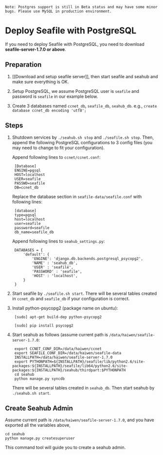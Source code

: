 ```
Note: Postgres support is still in Beta status and may have some minor bugs. Please use MySQL in production environment.
```

# Deploy Seafile with PostgreSQL #

If you need to deploy Seafile with PostgreSQL, you need to download **seafile-server-1.7.0 or above**.

## Preparation ##

1. [[Download and setup seafile server]], then start seafile and seahub and make sure everything is OK.

2. Setup PostgreSQL, we assume PostgreSQL user is `seafile` and password is `seafile` in our example below.

3. Create 3 databases named `ccnet_db`, `seafile_db`, `seahub_db`. e.g., ``create database ccnet_db encoding 'utf8';``

## Steps ##

1. Shutdown services by `./seahub.sh stop` and `./seafile.sh stop`. Then, append the following PostgreSQL configurations to 3 config files (you may need to change to fit your configuration).

    Append following lines to `ccnet/ccnet.conf`:

        [Database]
        ENGINE=pgsql
        HOST=localhost
        USER=seafile
        PASSWD=seafile
        DB=ccnet_db
    
    Replace the database section in `seafile-data/seafile.conf` with following lines:

        [database]
        type=pgsql
        host=localhost
        user=seafile
        password=seafile
        db_name=seafile_db

    Append following lines to `seahub_settings.py`:

        DATABASES = {
            'default': {
                'ENGINE': 'django.db.backends.postgresql_psycopg2',
                'NAME' : 'seahub_db',
                'USER' : 'seafile',
                'PASSWORD' : 'seafile',
                'HOST' : 'localhost',
            }
        }

2. Start seafile by `./seafile.sh start`. There will be several tables created in `ccnet_db` and `seafile_db` if your configuration is correct.

3. Install python-psycopg2 (package name on ubuntu):

        [sudo] apt-get build-dep python-psycopg2

        [sudo] pip install psycopg2 

4. Start seahub as follows (assume current path is `/data/haiwen/seafile-server-1.7.0`:

        export CCNET_CONF_DIR=/data/haiwen/ccnet
        export SEAFILE_CONF_DIR=/data/haiwen/seafile-data
        INSTALLPATH=/data/haiwen/seafile-server-1.7.0
        export PYTHONPATH=${INSTALLPATH}/seafile/lib/python2.6/site-packages:${INSTALLPATH}/seafile/lib64/python2.6/site-packages:${INSTALLPATH}/seahub/thirdpart:$PYTHONPATH
        cd seahub
        python manage.py syncdb
    
    There will be several tables created in `seahub_db`. Then start seahub by `./seahub.sh start`.

## Create Seahub Admin ##

Assume current path is `/data/haiwen/seafile-server-1.7.0`, and you have exported all the variables above, 

    cd seahub
    python manage.py createsuperuser

This command tool will guide you to create a seahub admin.
